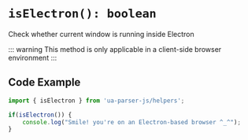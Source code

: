 # `isElectron(): boolean`

Check whether current window is running inside Electron

::: warning
This method is only applicable in a client-side browser environment
:::

## Code Example

```js
import { isElectron } from 'ua-parser-js/helpers';

if(isElectron()) {
    console.log("Smile! you're on an Electron-based browser ^_^");
}
```
